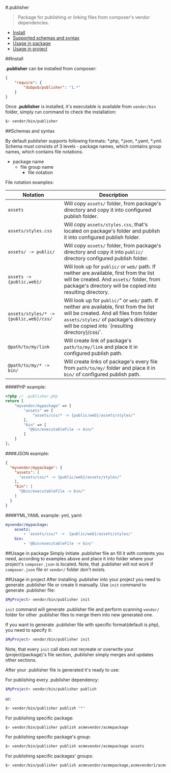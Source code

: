 #.publisher

> Package for publishing or linking files from composer's vendor dependencies.

- <a href="install">Install</a>
- <a href="schemas_and_syntax">Supported schemas and syntax</a>
- <a href="usage_package">Usage in package</a>
- <a href="usage_project">Usage in project</a>

##Install

**.publisher** can be installed from composer: 

```json
{
    "require": {
        "dubpub/publisher": "1.*"
    }
}
```

Once **.publisher** is installed, it's executable is available from <code>vendor/bin</code> folder, simply run command to check 
the installation:

```bash
$> vendor/bin/publisher
```
 
##Schemas and syntax
 
By default publisher supports following formats: *.php, *.json, *.yaml, *.yml.
Schema must consists of 3 levels - package names, which contains group names, which contains file notations.

- package name
    - file group name
        - file notation
   
File notation examples:

<table width="100%">
    <thead>
        <tr>
            <th width="35%">Notation</th>
            <th>Description</th>
        </tr>
    </thead>
    <tbody>
        <tr>
            <td><code>assets</code></td>
            <td>
                Will copy <code>assets/</code> folder, from package's directory and copy it into configured publish 
                folder.
            </td>
        </tr>
            <td><code>assets/styles.css</code></td>
            <td>
                Will copy <code>assets/styles.css</code>, that's located on package's folder 
                and publish it into configured publish folder.
            </td>
        </tr>
        <tr>
            <td><code>assets/ -> public/</code></td>
            <td>
                Will copy <code>assets/</code> folder, from package's directory and copy it into <code>public/</code> directory configured 
                publish folder.
            </td>
        </tr>
        <tr>
            <td><code>assets -> {public,web}/</code></td>
            <td>    
                Will look up for <code>public/</code> or <code>web/</code> path. If neither are available, first from the list will be 
                created. And <code>assets/</code> folder, from package's directory will be copied into resulting directory.
            </td>
        </tr>
        <tr>
            <td><code>assets/styles/* -> {public,web}/css/</code></td>
            <td>
                Will look up for <code>public/</code>" or <code>web/</code> path. If neither are available, first from the list will be 
                created. And all files from folder <code>assets/styles/</code> of package's directory will be copied into 
                `{resulting directory}/css/`.
            </td>
        </tr>
        <tr>
            <td><code>@path/to/my/link</code></td>
            <td>
                Will create link of package's <code>path/to/my/link</code> and place it in configured publish path. 
            </td>
        </tr>
        <tr>
            <td><code>@path/to/my/* -> bin/</code></td>
            <td>
                Will create links of package's every file from <code>path/to/my/</code> folder and place it in 
                <code>bin/</code> of configured publish path. 
            </td>
        </tr>
    </tbody>
</table>

####PHP example:
```php
<?php // .publisher.php
return [
    "myvendor/mypackage" => [
        "assets" => [
            "assets/css/* -> {public/web}/assets/styles/"
        ],
        "bin" => [
          "@bin/executableFile -> bin/"
        ]
    ]
];
```
####JSON example:
```json
{
  "myvendor/mypackage": {
    "assets": [
      "assets/css/* -> {public/web}/assets/styles/"
    ],
    "bin": [
      "@bin/executableFile -> bin/"
    ]
  }
}
```
####YML,YAML example:
yml, yaml:

```yml
myvendor/mypackage:
    assets:
        - 'assets/css/* ->  {public/web}/assets/styles/'
    bin:
        - '@bin/executableFile -> bin/'
```

##Usage in package
Simply initiate .publisher file an fill it with contents you need, according to examples above and place it into folder 
where your project's `composer.json` is located. Note, that .publisher will not work if `composer.json` file or 
`vendor/` folder don't exists.

##Usage in project
After installing .publisher into your project you need to generate .publisher file or create it manually. Use `init` 
command to generate .publisher file:

```bash
$MyProject> vendor/bin/publisher init
```

`init` command will generate .publisher file and perform scanning `vendor/` folder for other .publisher files to merge 
them into new generated one.

If you want to generate .publisher file with specific format(default is php), you need to specify it:

```bash
$MyProject> vendor/bin/publisher init
```

Note, that every `init` call does not recreate or overwrite your (project/package)'s file section, .publisher 
simply merges and updates other sections.

After your .publisher file is generated it's ready to use:

For publishing every .publisher dependency:
```bash
$MyProject> vendor/bin/publisher publish
```
or:
```bash
$> vendor/bin/publisher publish "*"
```

For publishing specific package:
```bash
$> vendor/bin/publisher publish acmevendor/acmepackage
```

For publishing specific package's group:
```bash
$> vendor/bin/publisher publish acmevendor/acmepackage assets
```

For publishing specific packages' groups:
```bash
$> vendor/bin/publisher publish acmevendor/acmepackage,acmevendor1/acmepackage1 assets,configs
```
